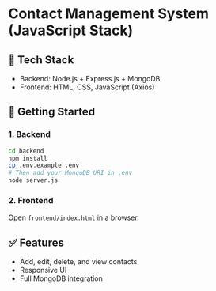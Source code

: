 # Contact Management System (JavaScript Stack)

## 🔧 Tech Stack
- Backend: Node.js + Express.js + MongoDB
- Frontend: HTML, CSS, JavaScript (Axios)

## 🚀 Getting Started

### 1. Backend
```bash
cd backend
npm install
cp .env.example .env
# Then add your MongoDB URI in .env
node server.js
```

### 2. Frontend
Open `frontend/index.html` in a browser.

## ✅ Features
- Add, edit, delete, and view contacts
- Responsive UI
- Full MongoDB integration